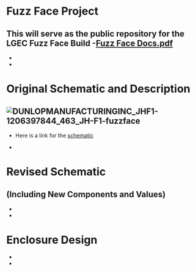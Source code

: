 # Fuzz Face Project
This will serve as the public repository for the LGEC Fuzz Face Build
-[Fuzz Face Docs.pdf](https://github.com/Lakehead-Georgian-Electronics-Club/Fuzz-Face-Guitar-Pedal/files/9962937/Fuzz.Face.Docs.pdf)
-
-
-

# Original Schematic and Description
![DUNLOPMANUFACTURINGINC_JHF1-1206397844_463_JH-F1-fuzzface](https://user-images.githubusercontent.com/73149111/199807963-f6a5b9fa-4cd0-45a6-b4cc-f7479e0bcdd5.jpg)
-
- Here is a link for the [schematic](https://user-images.githubusercontent.com/73149111/199812205-b274e7c6-be04-46c5-aaf1-d78d4627a801.png) 


-

# Revised Schematic 
(Including New Components and Values)
-
-
-

# Enclosure Design
-
-
